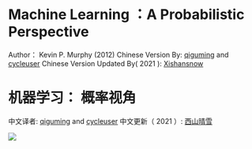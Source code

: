 # Machine Learning ：A Probabilistic Perspective
Author： Kevin P. Murphy (2012)
Chinese Version By: [qiguming](https://github.com/qiguming/MLAPP_CN_CODE) and [cycleuser](https://github.com/Kivy-CN/MLAPP-CN)
Chinese Version Updated By( 2021 ): [Xishansnow](xishansnow.github.io)

# 机器学习： 概率视角
中文译者: [qiguming](https://github.com/qiguming/MLAPP_CN_CODE) and [cycleuser](https://github.com/Kivy-CN/MLAPP-CN)
中文更新（ 2021 ）: [西山晴雪](xishansnow.github.io)


![](https://gitee.com/XiShanSnow/imagebed/raw/master/images/stats-20220107223201-34ec.webp)